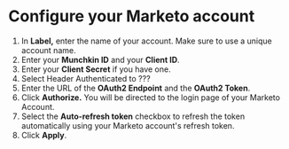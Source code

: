# Configure your Marketo account

1. In **Label,** enter the name of your account. Make sure to use a unique account name.  
2. Enter your **Munchkin ID** and your **Client ID**.
3. Enter your **Client Secret** if you have one. 
4. Select Header Authenticated to ???
5. Enter the URL of the **OAuth2 Endpoint** and the **OAuth2 Token**.
6. Click **Authorize.** You will be directed to the login page of your Marketo Account.
7. Select the **Auto-refresh token** checkbox to refresh the token automatically using your Marketo account's refresh token. 
8. Click **Apply**.


